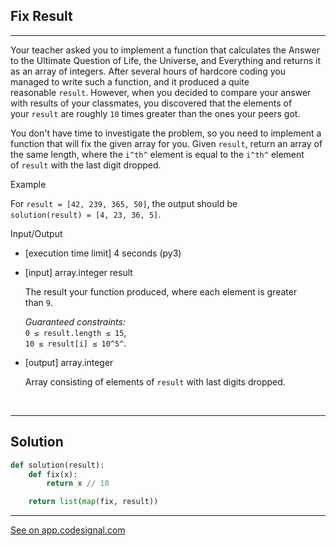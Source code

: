 ## Fix Result
---


Your teacher asked you to implement a function that calculates the Answer to the Ultimate Question of Life, the Universe, and Everything and returns it as an array of integers. After several hours of hardcore coding you managed to write such a function, and it produced a quite reasonable `result`. However, when you decided to compare your answer with results of your classmates, you discovered that the elements of your `result` are roughly `10` times greater than the ones your peers got.

You don't have time to investigate the problem, so you need to implement a function that will fix the given array for you. Given `result`, return an array of the same length, where the `i^th^` element is equal to the `i^th^` element of `result` with the last digit dropped.

Example

For `result = [42, 239, 365, 50]`, the output should be\
`solution(result) = [4, 23, 36, 5]`.

Input/Output

-   [execution time limit] 4 seconds (py3)

-   [input] array.integer result

    The result your function produced, where each element is greater than `9`.

    *Guaranteed constraints:*\
    `0 ≤ result.length ≤ 15`,\
    `10 ≤ result[i] ≤ 10^5^`.

-   [output] array.integer

    Array consisting of elements of `result` with last digits dropped.


<br>

---
## Solution

```python
def solution(result):
    def fix(x):
        return x // 10

    return list(map(fix, result))

```
---
[See on app.codesignal.com](https://app.codesignal.com/arcade/python-arcade/fumbling-in-functional/TjCNTwysvW6za5Qh4)